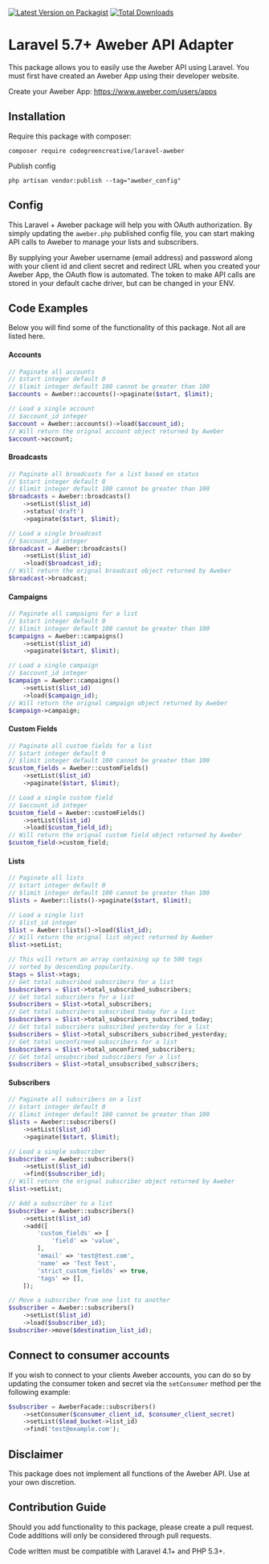 [![Latest Version on Packagist](https://img.shields.io/packagist/v/codegreencreative/laravel-aweber.svg?style=flat-square)](https://packagist.org/packages/codegreencreative/laravel-aweber)
[![Total Downloads](https://img.shields.io/packagist/dt/codegreencreative/laravel-aweber.svg?style=flat-square)](https://packagist.org/packages/codegreencreative/laravel-aweber)

# Laravel 5.7+ Aweber API Adapter

This package allows you to easily use the Aweber API using Laravel. You must first have created an Aweber App using their developer website.

Create your Aweber App: https://www.aweber.com/users/apps

## Installation

Require this package with composer:

```shell
composer require codegreencreative/laravel-aweber
```

Publish config

```shell
php artisan vendor:publish --tag="aweber_config"
```

## Config

This Laravel + Aweber package will help you with OAuth authorization. By simply updating the `aweber.php` published config file, you can start making API calls to Aweber to manage your lists and subscribers.

By supplying your Aweber username (email address) and password along with your client id and client secret and redirect URL when you created your Aweber App, the OAuth flow is automated. The token to make API calls are stored in your default cache driver, but can be changed in your ENV.

## Code Examples

Below you will find some of the functionality of this package. Not all are listed here.

#### Accounts

```php
// Paginate all accounts
// $start integer default 0
// $limit integer default 100 cannot be greater than 100
$accounts = Aweber::accounts()->paginate($start, $limit);

// Load a single account
// $account_id integer
$account = Aweber::accounts()->load($account_id);
// Will return the orignal account object returned by Aweber
$account->account;
```

#### Broadcasts

```php
// Paginate all broadcasts for a list based on status
// $start integer default 0
// $limit integer default 100 cannot be greater than 100
$broadcasts = Aweber::broadcasts()
    ->setList($list_id)
    ->status('draft')
    ->paginate($start, $limit);

// Load a single broadcast
// $account_id integer
$broadcast = Aweber::broadcasts()
    ->setList($list_id)
    ->load($broadcast_id);
// Will return the orignal broadcast object returned by Aweber
$broadcast->broadcast;
```

#### Campaigns

```php
// Paginate all campaigns for a list
// $start integer default 0
// $limit integer default 100 cannot be greater than 100
$campaigns = Aweber::campaigns()
    ->setList($list_id)
    ->paginate($start, $limit);

// Load a single campaign
// $account_id integer
$campaign = Aweber::campaigns()
    ->setList($list_id)
    ->load($campaign_id);
// Will return the orignal campaign object returned by Aweber
$campaign->campaign;
```

#### Custom Fields

```php
// Paginate all custom fields for a list
// $start integer default 0
// $limit integer default 100 cannot be greater than 100
$custom_fields = Aweber::customFields()
    ->setList($list_id)
    ->paginate($start, $limit);

// Load a single custom field
// $account_id integer
$custom_field = Aweber::customFields()
    ->setList($list_id)
    ->load($custom_field_id);
// Will return the orignal custom field object returned by Aweber
$custom_field->custom_field;
```

#### Lists

```php
// Paginate all lists
// $start integer default 0
// $limit integer default 100 cannot be greater than 100
$lists = Aweber::lists()->paginate($start, $limit);

// Load a single list
// $list_id integer
$list = Aweber::lists()->load($list_id);
// Will return the orignal list object returned by Aweber
$list->setList;

// This will return an array containing up to 500 tags
// sorted by descending popularity.
$tags = $list->tags;
// Get total subscribed subscribers for a list
$subscribers = $list->total_subscribed_subscribers;
// Get total subscribers for a list
$subscribers = $list->total_subscribers;
// Get total subscribers subscribed today for a list
$subscribers = $list->total_subscribers_subscribed_today;
// Get total subscribers subscribed yesterday for a list
$subscribers = $list->total_subscribers_subscribed_yesterday;
// Get total unconfirmed subscribers for a list
$subscribers = $list->total_unconfirmed_subscribers;
// Get total unsubscribed subscribers for a list
$subscribers = $list->total_unsubscribed_subscribers;
```

#### Subscribers

```php
// Paginate all subscribers on a list
// $start integer default 0
// $limit integer default 100 cannot be greater than 100
$lists = Aweber::subscribers()
    ->setList($list_id)
    ->paginate($start, $limit);

// Load a single subscriber
$subscriber = Aweber::subscribers()
    ->setList($list_id)
    ->find($subscriber_id);
// Will return the orignal subscriber object returned by Aweber
$list->setList;

// Add a subscriber to a list
$subscriber = Aweber::subscribers()
    ->setList($list_id)
    ->add([
        'custom_fields' => [
            'field' => 'value',
        ],
        'email' => 'test@test.com',
        'name' => 'Test Test',
        'strict_custom_fields' => true,
        'tags' => [],
    ]);

// Move a subscriber from one list to another
$subscriber = Aweber::subscribers()
    ->setList($list_id)
    ->load($subscriber_id);
$subscriber->move($destination_list_id);
```

## Connect to consumer accounts

If you wish to connect to your clients Aweber accounts, you can do so by updating the consumer token and secret via the `setConsumer` method per the following example:

```php
$subscriber = AweberFacade::subscribers()
    ->setConsumer($consumer_client_id, $consumer_client_secret)
    ->setList($lead_bucket->list_id)
    ->find('test@example.com');
```

## Disclaimer

This package does not implement all functions of the Aweber API. Use at your own discretion.

## Contribution Guide

Should you add functionality to this package, please create a pull request. Code additions will only be considered through pull requests.

Code written must be compatible with Laravel 4.1+ and PHP 5.3+.
